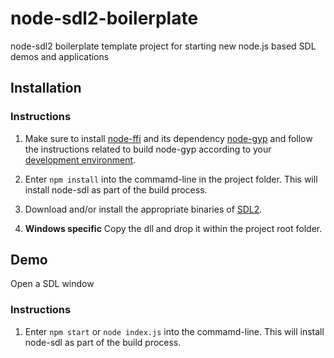 # node-sdl2-boilerplate

node-sdl2 boilerplate template project for starting new node.js based SDL demos and applications

## Installation

### Instructions

1. Make sure to install [node-ffi](https://github.com/node-ffi/node-ffi) and its dependency [node-gyp](https://github.com/nodejs/node-gyp) and follow the instructions related to build node-gyp according to your [development environment](https://github.com/nodejs/node-gyp#installation).

2. Enter ``` npm install ``` into the commamd-line in the project folder. This will install node-sdl as part of the build process.

3. Download and/or install the appropriate binaries of [SDL2](https://www.libsdl.org/download-2.0.php). 

4. __Windows specific__ Copy the dll and drop it within the project root folder.


## Demo 

Open a SDL window

### Instructions

1. Enter ``` npm start ``` or ``` node index.js ``` into the commamd-line. This will install node-sdl as part of the build process.